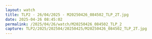 ```yaml
---
layout: watch
title: TLP2 - 26/04/2025 - M20250426_084502_TLP_2T.jpg
date: 2025-04-26 08:45:02
permalink: /2025/04/26/watch/M20250426_084502_TLP_2
capture: TLP2/2025/202504/20250425/M20250426_084502_TLP_2T.jpg
---
```

